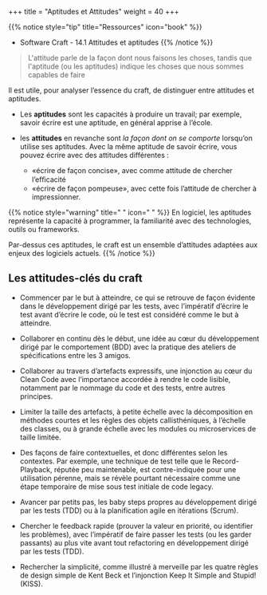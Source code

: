 +++
title = "Aptitudes et Attitudes"
weight = 40
+++

{{% notice style="tip" title="Ressources" icon="book" %}}
- Software Craft - 14.1 Attitudes et aptitudes
{{% /notice %}}

> L'attitude parle de la façon dont nous faisons les choses, tandis que l'aptitude (ou les aptitudes) indique les choses que nous sommes capables de faire

Il est utile, pour analyser l’essence du craft, de distinguer entre attitudes et aptitudes.

- Les **aptitudes** sont les capacités à produire un travail; par exemple, savoir écrire 
est une aptitude, en général apprise à l’école.

- les **attitudes** en revanche sont *la façon dont on se comporte* lorsqu’on utilise 
ses aptitudes. Avec la même aptitude de savoir écrire, vous pouvez écrire avec des 
attitudes différentes :
   - «écrire de façon concise», avec comme attitude de chercher l’efﬁcacité
   - «écrire de façon pompeuse», avec cette fois l’attitude de chercher à impressionner.

{{% notice style="warning" title=" " icon=" " %}}
En logiciel, les aptitudes représente la capacité à programmer, la familiarité avec des technologies, outils ou frameworks.

Par-dessus ces aptitudes, le craft est un ensemble d’attitudes adaptées aux enjeux des logiciels actuels.
{{% /notice %}}

## Les attitudes-clés du craft
- Commencer par le but à atteindre, ce qui se retrouve de façon évidente dans le développement dirigé par les tests, avec l’impératif d’écrire le test avant d’écrire le code, où le test est considéré comme le but à atteindre.

- Collaborer en continu dès le début, une idée au cœur du développement dirigé par le comportement (BDD) avec la pratique des ateliers de spécifications entre les 3 amigos.

- Collaborer au travers d’artefacts expressifs, une injonction au cœur du Clean Code avec l’importance accordée à rendre le code lisible, notamment par le nommage du code et des tests, entre autres principes.

- Limiter la taille des artefacts, à petite échelle avec la décomposition en méthodes courtes et les règles des objets callisthéniques, à l’échelle des classes, ou à grande échelle avec les modules ou microservices de taille limitée.

- Des façons de faire contextuelles, et donc différentes selon les contextes. Par exemple, une technique de test telle que le Record-Playback, réputée peu maintenable, est contre-indiquée pour une utilisation pérenne, mais se révèle pourtant nécessaire comme une étape temporaire de mise sous test initiale de code legacy.

- Avancer par petits pas, les baby steps propres au développement dirigé par les tests (TDD) ou à la planification agile en itérations (Scrum).

- Chercher le feedback rapide (prouver la valeur en priorité, ou identifier les problèmes), avec l’impératif de faire passer les tests (ou les garder passants) au plus vite avant tout refactoring en développement dirigé par les tests (TDD).

- Rechercher la simplicité, comme illustré à merveille par les quatre règles de design simple de Kent Beck et l’injonction Keep It Simple and Stupid! (KISS).
